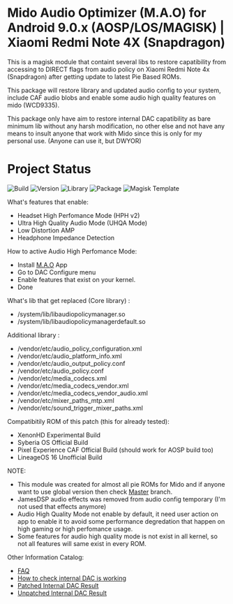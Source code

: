 # Mido Audio Optimizer (M.A.O) for Android 9.0.x (AOSP/LOS/MAGISK) | Xiaomi Redmi Note 4X (Snapdragon)

This is a magisk module that containt several libs to restore capatibility from accessing to DIRECT flags from audio policy on Xiaomi Redmi Note 4x (Snapdragon) after getting update to latest Pie Based ROMs.

This package will restore library and updated audio config to your system, include CAF audio blobs and enable some audio high quality features on mido (WCD9335).

This package only have aim to restore internal DAC capatibility as bare minimum lib without any harsh modification, no other else and not have any means to insult anyone that work with Mido since this is only for my personal use. (Anyone can use it, but DWYOR)

# Project Status
![Build](https://img.shields.io/badge/Build%20Status-Updated-green.svg) ![Version](https://img.shields.io/badge/Latest%20Version-0.9-blue.svg) ![Library](https://img.shields.io/badge/Library%20Base-LiquidRemix%2020181220%20-blue.svg)
![Package](https://img.shields.io/badge/Package-Magisk-blue.svg) ![Magisk Template](https://img.shields.io/badge/Magisk%20Template-v19.0-blue.svg) 

What's features that enable:
- Headset High Perfomance Mode (HPH v2)
- Ultra High Quality Audio Mode (UHQA Mode)
- Low Distortion AMP
- Headphone Impedance Detection

How to active Audio High Perfomance Mode:
- Install [M.A.O](https://github.com/Nicklas373/M.A.O) App
- Go to DAC Configure menu
- Enable features that exist on your kernel.
- Done

What's lib that get replaced (Core library) :
- /system/lib/libaudiopolicymanager.so
- /system/lib/libaudiopolicymanagerdefault.so

Additional library :
- /vendor/etc/audio_policy_configuration.xml
- /vendor/etc/audio_platform_info.xml
- /vendor/etc/audio_output_policy.conf
- /vendor/etc/audio_policy.conf
- /vendor/etc/media_codecs.xml
- /vendor/etc/media_codecs_vendor.xml
- /vendor/etc/media_codecs_vendor_audio.xml
- /vendor/etc/mixer_paths_mtp.xml
- /vendor/etc/sound_trigger_mixer_paths.xml

Compatibitily ROM of this patch (this for already tested):
- XenonHD Experimental Build
- Syberia OS Official Build
- Pixel Experience CAF Official Build (should work for AOSP build too)
- LineageOS 16 Unofficial Build

NOTE: 
- This module was created for almost all pie ROMs for Mido and if anyone want to use global version then check [Master](https://github.com/Nicklas373/Internal_DAC_Fixer/tree/master) branch. 
- JamesDSP audio effects was removed from audio config temporary (I'm not used that effects anymore)
- Audio High Quality Mode not enable by default, it need user action on app to enable it to avoid some performance degredation that happen on high gaming or high perfomance usage.
- Some features for audio high quality mode is not exist in all kernel, so not all features will same exist in every ROM.

Other Information Catalog:
- [FAQ](https://github.com/Nicklas373/Internal_DAC_Fixer/blob/master/docs/FAQ.md)
- [How to check internal DAC is working](https://github.com/Nicklas373/Internal_DAC_Fixer/blob/master/docs/Neutron.md)
- [Patched Internal DAC Result](https://github.com/Nicklas373/Internal_DAC_Fixer/blob/master/docs/Patched.md)
- [Unpatched Internal DAC Result](https://github.com/Nicklas373/Internal_DAC_Fixer/blob/master/docs/Unpatched.md)
